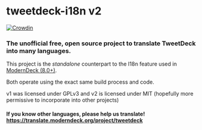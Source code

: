 # tweetdeck-i18n v2

[![Crowdin](https://badges.crowdin.net/tweetdeck/localized.svg)](https://translate.moderndeck.org/project/tweetdeck)

### The unofficial free, open source project to translate TweetDeck into many languages.

This project is the *standalone* counterpart to the I18n feature used in [ModernDeck (8.0+)](https://github.com/dangeredwolf/ModernDeck).

Both operate using the exact same build process and code.

v1 was licensed under GPLv3 and v2 is licensed under MIT (hopefully more permissive to incorporate into other projects)

#### If you know other languages, please help us translate! https://translate.moderndeck.org/project/tweetdeck
